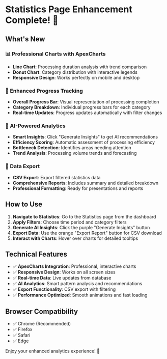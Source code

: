 # Statistics Page Enhancement Complete! 🎉

## What's New

### 📊 Professional Charts with ApexCharts

- **Line Chart**: Processing duration analysis with trend comparison
- **Donut Chart**: Category distribution with interactive legends
- **Responsive Design**: Works perfectly on mobile and desktop

### 🎯 Enhanced Progress Tracking

- **Overall Progress Bar**: Visual representation of processing completion
- **Category Breakdown**: Individual progress bars for each category
- **Real-time Updates**: Progress updates automatically with filter changes

### 🤖 AI-Powered Analytics

- **Smart Insights**: Click "Generate Insights" to get AI recommendations
- **Efficiency Scoring**: Automatic assessment of processing efficiency
- **Bottleneck Detection**: Identifies areas needing attention
- **Trend Analysis**: Processing volume trends and forecasting

### 📄 Data Export

- **CSV Export**: Export filtered statistics data
- **Comprehensive Reports**: Includes summary and detailed breakdown
- **Professional Formatting**: Ready for presentations and reports

## How to Use

1. **Navigate to Statistics**: Go to the Statistics page from the dashboard
2. **Apply Filters**: Choose time period and category filters
3. **Generate AI Insights**: Click the purple "Generate Insights" button
4. **Export Data**: Use the orange "Export Report" button for CSV download
5. **Interact with Charts**: Hover over charts for detailed tooltips

## Technical Features

- ✅ **ApexCharts Integration**: Professional, interactive charts
- ✅ **Responsive Design**: Works on all screen sizes
- ✅ **Real-time Data**: Live updates from database
- ✅ **AI Analytics**: Smart pattern analysis and recommendations
- ✅ **Export Functionality**: CSV export with filtering
- ✅ **Performance Optimized**: Smooth animations and fast loading

## Browser Compatibility

- ✅ Chrome (Recommended)
- ✅ Firefox
- ✅ Safari
- ✅ Edge

Enjoy your enhanced analytics experience! 🚀
